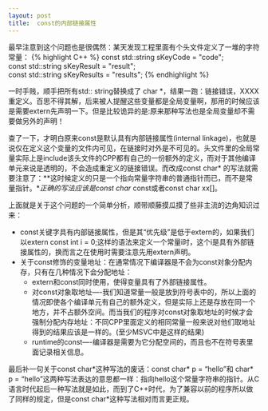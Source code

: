 ```yaml
---
layout: post
title:  const的内部链接属性
---
```


最早注意到这个问题也是很偶然：某天发现工程里面有个头文件定义了一堆的字符常量：
{% highlight C++ %}
const std::string sKeyCode                  =    "code";        
const std::string sKeyResult                =    "result";      
const std::string sKeyResults               =    "results";
{% endhighlight %}

一时手贱，顺手把所有std:: string替换成了 char *，结果一跑：链接错误，XXXX重定义。百思不得其解，后来被人提醒这些变量都是全局变量啊，那用的时候应该是需要extern先声明一下。但是比较诡异的是:原来那种写法也是全局变量却不需要做另外的声明！

查了一下，才明白原来const是默认具有内部链接属性(internal linkage)，也就是说仅在定义这个变量的文件内可见，在链接时对外是不可见的。头文件里的全局常量实际上是include该头文件的CPP都有自己的一份额外的定义，而对于其他编译单元来说是透明的，不会造成重定义的链接错误。而改成const char\*    的写法就需要注意了：**这时候定义的只是一个指向常量字符串的普通指针而已，而不是常量指针。**正确的写法应该是const char* const或者const char xx[]。

上面就是关于这个问题的一个简单分析，顺带顺藤摸瓜摸了些非主流的边角知识过来：

* const关键字具有内部链接属性，但是其“优先级”是低于extern的，如果我们以extern const int i = 0;这样的语法来定义一个常量i时，这个i是具有外部链接属性的，换而言之在使用时需要注意先用extern声明。
* 关于const修饰的变量地址：在通常情况下编译器是不会为const对象分配内存，只有在几种情况下会分配地址：
     * extern和const同时使用，使得变量具有了外部链接属性。
     * 对const对象取地址—-我们知道常量一般是放到符号表中的，所以上面的情况即使各个编译单元有自己的额外定义，但是实际上还是存放在同一个地方，并不占额外空间。而当我们的程序对const对象取地址的时候才会强制分配内存地址：不同CPP里面定义的相同常量一般来说对他们取地址得到的结果应该是一样的。(至少MSVC中是这样的结果)
     * runtime的const—-编译器是需要为它分配空间的，而且也不在符号表里面记录相关信息。


最后补一句关于const char\*这种写法的废话：const char\* p = “hello”和 char\* p = “hello”这两种写法表达的意思都一样：指向hello这个常量字符串的指针。从C语言时代起后一种写法就是如此，而到了C++时代，为了兼容以前的程序所以做了同样的规定，但是const char*这种写法相对而言更正规。
